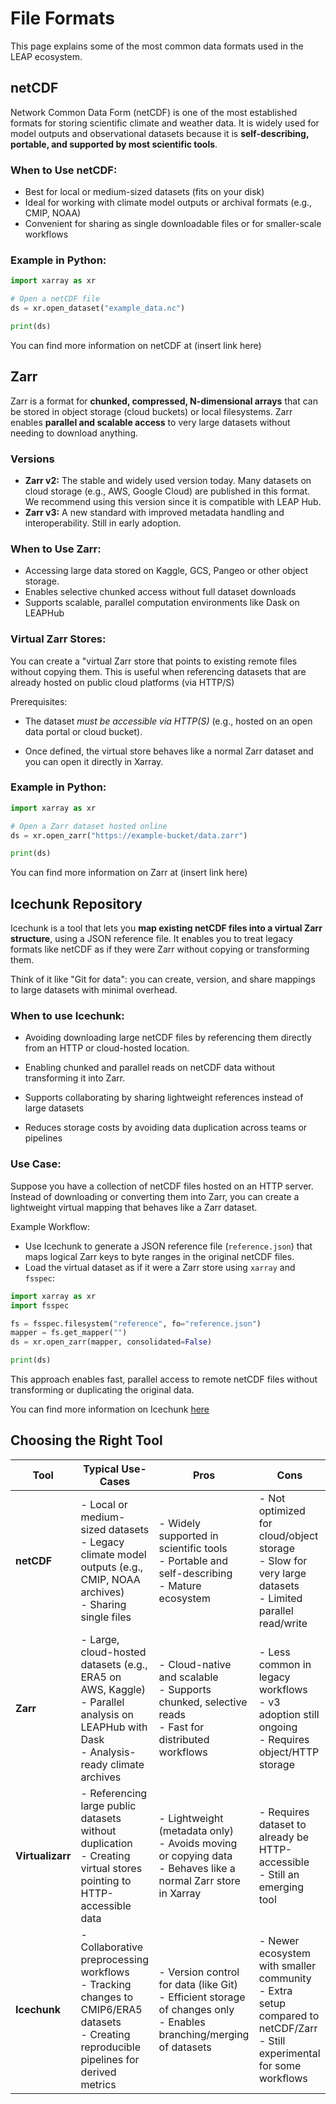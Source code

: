 # File Formats

This page explains some of the most common data formats used in the LEAP ecosystem.

## netCDF

Network Common Data Form (netCDF) is one of the most established formats for storing scientific climate and weather data. It is widely used for model outputs and observational datasets because it is **self-describing, portable, and supported by most scientific tools**.

### When to Use netCDF:

- Best for local or medium-sized datasets (fits on your disk)
- Ideal for working with climate model outputs or archival formats (e.g., CMIP, NOAA)
- Convenient for sharing as single downloadable files or for smaller-scale workflows

### Example in Python:

```python
import xarray as xr

# Open a netCDF file
ds = xr.open_dataset("example_data.nc")

print(ds)
```

You can find more information on netCDF at (insert link here)

## Zarr

Zarr is a format for **chunked, compressed, N-dimensional arrays** that can be stored in object storage (cloud buckets) or local filesystems. Zarr enables **parallel and scalable access** to very large datasets without needing to download anything.

### Versions

- **Zarr v2:** The stable and widely used version today. Many datasets on cloud storage (e.g., AWS, Google Cloud) are published in this format. We recommend using this version since it is compatible with LEAP Hub.
- **Zarr v3:** A new standard with improved metadata handling and interoperability. Still in early adoption.

### When to Use Zarr:

- Accessing large data stored on Kaggle, GCS, Pangeo or other object storage.
- Enables selective chunked access without full dataset downloads
- Supports scalable, parallel computation environments like Dask on LEAPHub

### Virtual Zarr Stores:

You can create a "virtual Zarr store that points to existing remote files without copying them. This is useful when referencing datasets that are already hosted on public cloud platforms (via HTTP/S)

Prerequisites:

- The dataset *must be accessible via HTTP(S)* (e.g., hosted on an open data portal or cloud bucket).

- Once defined, the virtual store behaves like a normal Zarr dataset and you can open it directly in Xarray.

### Example in Python:

```python
import xarray as xr

# Open a Zarr dataset hosted online
ds = xr.open_zarr("https://example-bucket/data.zarr")

print(ds)
```

You can find more information on Zarr at (insert link here)

## Icechunk Repository

Icechunk is a tool that lets you **map existing netCDF files into a virtual Zarr structure**, using a JSON reference file. It enables you to treat legacy formats like netCDF as if they were Zarr without copying or transforming them.

Think of it like "Git for data": you can create, version, and share mappings to large datasets with minimal overhead.

### When to use Icechunk:

- Avoiding downloading large netCDF files by referencing them directly from an HTTP or cloud-hosted location.

- Enabling chunked and parallel reads on netCDF data without transforming it into Zarr.

- Supports collaborating by sharing lightweight references instead of large datasets

- Reduces storage costs by avoiding data duplication across teams or pipelines

### Use Case:

Suppose you have a collection of netCDF files hosted on an HTTP server. Instead of downloading or converting them into Zarr, you can create a lightweight virtual mapping that behaves like a Zarr dataset.

Example Workflow:

- Use Icechunk to generate a JSON reference file (`reference.json`) that maps logical Zarr keys to byte ranges in the original netCDF files.
- Load the virtual dataset as if it were a Zarr store using `xarray` and `fsspec`:

```python
import xarray as xr
import fsspec

fs = fsspec.filesystem("reference", fo="reference.json")
mapper = fs.get_mapper("")
ds = xr.open_zarr(mapper, consolidated=False)

print(ds)
```

This approach enables fast, parallel access to remote netCDF files without transforming or duplicating the original data.

You can find more information on Icechunk [here](https://github.com/earth-mover/icechunk)

## Choosing the Right Tool

| Tool             | Typical Use-Cases                                                                                                                             | Pros                                                                                                                    | Cons                                                                                                                         |
| ---------------- | --------------------------------------------------------------------------------------------------------------------------------------------- | ----------------------------------------------------------------------------------------------------------------------- | ---------------------------------------------------------------------------------------------------------------------------- |
| **netCDF**       | - Local or medium-sized datasets<br>- Legacy climate model outputs (e.g., CMIP, NOAA archives)<br>- Sharing single files                      | - Widely supported in scientific tools<br>- Portable and self-describing<br>- Mature ecosystem                          | - Not optimized for cloud/object storage<br>- Slow for very large datasets<br>- Limited parallel read/write                  |
| **Zarr**         | - Large, cloud-hosted datasets (e.g., ERA5 on AWS, Kaggle)<br>- Parallel analysis on LEAPHub with Dask<br>- Analysis-ready climate archives   | - Cloud-native and scalable<br>- Supports chunked, selective reads<br>- Fast for distributed workflows                  | - Less common in legacy workflows<br>- v3 adoption still ongoing<br>- Requires object/HTTP storage                           |
| **Virtualizarr** | - Referencing large public datasets without duplication<br>- Creating virtual stores pointing to HTTP-accessible data                         | - Lightweight (metadata only)<br>- Avoids moving or copying data<br>- Behaves like a normal Zarr store in Xarray        | - Requires dataset to already be HTTP-accessible<br>- Still an emerging tool                                                 |
| **Icechunk**     | - Collaborative preprocessing workflows<br>- Tracking changes to CMIP6/ERA5 datasets<br>- Creating reproducible pipelines for derived metrics | - Version control for data (like Git)<br>- Efficient storage of changes only<br>- Enables branching/merging of datasets | - Newer ecosystem with smaller community<br>- Extra setup compared to netCDF/Zarr<br>- Still experimental for some workflows |
